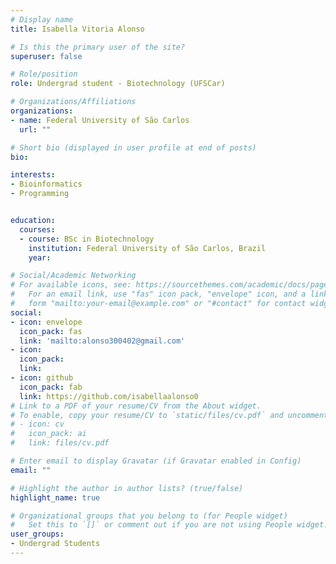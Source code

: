 ```yaml
---
# Display name
title: Isabella Vitoria Alonso

# Is this the primary user of the site?
superuser: false

# Role/position
role: Undergrad student - Biotechnology (UFSCar)

# Organizations/Affiliations
organizations:
- name: Federal University of São Carlos 
  url: ""

# Short bio (displayed in user profile at end of posts)
bio: 

interests:
- Bioinformatics
- Programming


education:
  courses:
  - course: BSc in Biotechnology
    institution: Federal University of São Carlos, Brazil
    year: 

# Social/Academic Networking
# For available icons, see: https://sourcethemes.com/academic/docs/page-builder/#icons
#   For an email link, use "fas" icon pack, "envelope" icon, and a link in the
#   form "mailto:your-email@example.com" or "#contact" for contact widget.
social:
- icon: envelope
  icon_pack: fas
  link: 'mailto:alonso300402@gmail.com'
- icon: 
  icon_pack:
  link:
- icon: github
  icon_pack: fab
  link: https://github.com/isabellaalonso0
# Link to a PDF of your resume/CV from the About widget.
# To enable, copy your resume/CV to `static/files/cv.pdf` and uncomment the lines below.
# - icon: cv
#   icon_pack: ai
#   link: files/cv.pdf

# Enter email to display Gravatar (if Gravatar enabled in Config)
email: ""

# Highlight the author in author lists? (true/false)
highlight_name: true

# Organizational groups that you belong to (for People widget)
#   Set this to `[]` or comment out if you are not using People widget.
user_groups:
- Undergrad Students
---
```



